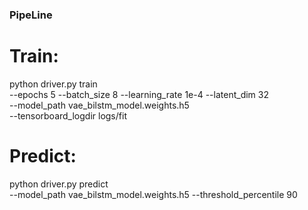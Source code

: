 

### PipeLine 

  # Train:
  python driver.py train \
    --epochs 5 --batch_size 8 --learning_rate 1e-4 --latent_dim 32 \
    --model_path vae_bilstm_model.weights.h5 \
    --tensorboard_logdir logs/fit

  # Predict:
  python driver.py predict \
    --model_path vae_bilstm_model.weights.h5 --threshold_percentile 90
